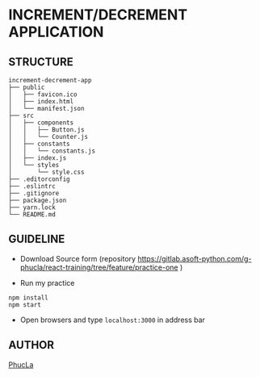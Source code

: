 # INCREMENT/DECREMENT APPLICATION

## STRUCTURE
```
increment-decrement-app
├── public
│   ├── favicon.ico
│   ├── index.html
│   └── manifest.json
├── src
│   ├── components
│   │   ├── Button.js
│   │   └── Counter.js
│   ├── constants
│   │   └── constants.js
│   ├── index.js
│   └── styles
│       └── style.css
├── .editorconfig
├── .eslintrc
├── .gitignore
├── package.json
├── yarn.lock
└── README.md
```

## GUIDELINE
* Download Source form (repository  https://gitlab.asoft-python.com/g-phucla/react-training/tree/feature/practice-one )

* Run my practice
```
npm install
npm start
```
* Open browsers and type `localhost:3000` in address bar

## AUTHOR
<a href="https://gitlab.asoft-python.com/g-phucla/react-training/">PhucLa</a>
